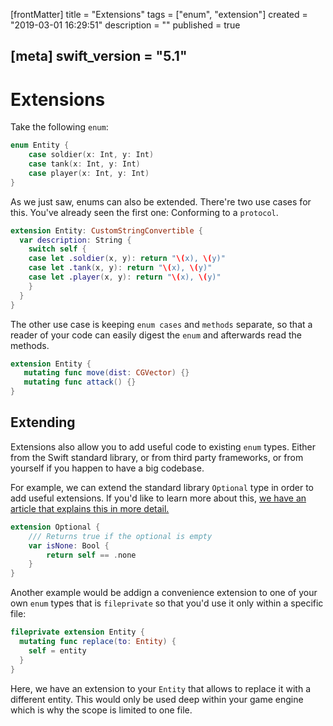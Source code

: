 [frontMatter]
title = "Extensions"
tags = ["enum", "extension"]
created = "2019-03-01 16:29:51"
description = ""
published = true

[meta]
swift_version = "5.1"
---

# Extensions

Take the following `enum`:

``` Swift
enum Entity {
    case soldier(x: Int, y: Int)
    case tank(x: Int, y: Int)
    case player(x: Int, y: Int)
}
```

As we just saw, enums can also be extended. There're two use cases for this.
You've already seen the first one: Conforming to a `protocol`.

``` Swift
extension Entity: CustomStringConvertible {
  var description: String {
    switch self {
    case let .soldier(x, y): return "\(x), \(y)"
    case let .tank(x, y): return "\(x), \(y)"
    case let .player(x, y): return "\(x), \(y)"
    }
  }
}
```

The other use case
is keeping `enum cases` and `methods` separate, so that a
reader of your code can easily digest the `enum` and afterwards 
read the methods.

``` Swift
extension Entity {
   mutating func move(dist: CGVector) {}
   mutating func attack() {}
}
```

## Extending 

Extensions also allow you to add useful code to existing `enum` types. Either from the Swift standard library, or from third party frameworks, or from yourself if you happen to have a big codebase.

For example, we can extend the standard library `Optional` type in order to add useful extensions. If you'd like to learn more about this, [we have an article that explains this in more detail.](lnk::optional)

``` Swift
extension Optional {
    /// Returns true if the optional is empty
    var isNone: Bool {
        return self == .none
    }
}
```

Another example would be addign a convenience extension to one of your own `enum` types that is `fileprivate` so that you'd use it only within a specific file:

``` Swift
fileprivate extension Entity {
  mutating func replace(to: Entity) {
    self = entity
  }
}
```

Here, we have an extension to your `Entity` that allows to replace it with a different entity. This would only be used deep within your game engine which is why the scope is limited to one file.
